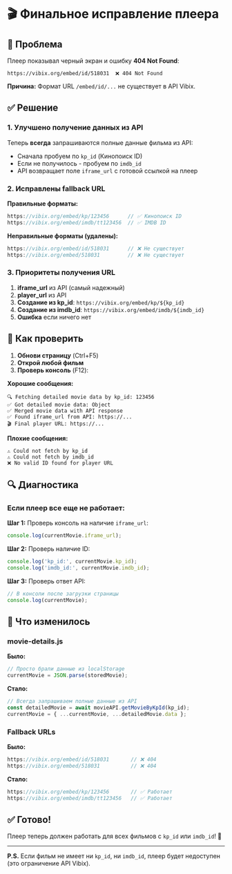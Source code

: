 # 🎬 Финальное исправление плеера

## 🐛 Проблема

Плеер показывал черный экран и ошибку **404 Not Found**:
```
https://vibix.org/embed/id/518031  ❌ 404 Not Found
```

**Причина:** Формат URL `/embed/id/...` не существует в API Vibix.

## ✅ Решение

### 1. Улучшено получение данных из API

Теперь **всегда** запрашиваются полные данные фильма из API:
- Сначала пробуем по `kp_id` (Кинопоиск ID)
- Если не получилось - пробуем по `imdb_id`
- API возвращает поле `iframe_url` с готовой ссылкой на плеер

### 2. Исправлены fallback URL

**Правильные форматы:**
```javascript
https://vibix.org/embed/kp/123456      // ✅ Кинопоиск ID
https://vibix.org/embed/imdb/tt123456  // ✅ IMDB ID
```

**Неправильные форматы (удалены):**
```javascript
https://vibix.org/embed/id/518031      // ❌ Не существует
https://vibix.org/embed/518031         // ❌ Не существует
```

### 3. Приоритеты получения URL

1. **iframe_url** из API (самый надежный)
2. **player_url** из API
3. **Создание из kp_id**: `https://vibix.org/embed/kp/${kp_id}`
4. **Создание из imdb_id**: `https://vibix.org/embed/imdb/${imdb_id}`
5. **Ошибка** если ничего нет

## 🎯 Как проверить

1. **Обнови страницу** (Ctrl+F5)
2. **Открой любой фильм**
3. **Проверь консоль** (F12):

**Хорошие сообщения:**
```
🔍 Fetching detailed movie data by kp_id: 123456
✅ Got detailed movie data: Object
✅ Merged movie data with API response
✅ Found iframe_url from API: https://...
🎬 Final player URL: https://...
```

**Плохие сообщения:**
```
⚠️ Could not fetch by kp_id
⚠️ Could not fetch by imdb_id
❌ No valid ID found for player URL
```

## 🔍 Диагностика

### Если плеер все еще не работает:

**Шаг 1:** Проверь консоль на наличие `iframe_url`:
```javascript
console.log(currentMovie.iframe_url);
```

**Шаг 2:** Проверь наличие ID:
```javascript
console.log('kp_id:', currentMovie.kp_id);
console.log('imdb_id:', currentMovie.imdb_id);
```

**Шаг 3:** Проверь ответ API:
```javascript
// В консоли после загрузки страницы
console.log(currentMovie);
```

## 📝 Что изменилось

### movie-details.js

**Было:**
```javascript
// Просто брали данные из localStorage
currentMovie = JSON.parse(storedMovie);
```

**Стало:**
```javascript
// Всегда запрашиваем полные данные из API
const detailedMovie = await movieAPI.getMovieByKpId(kp_id);
currentMovie = { ...currentMovie, ...detailedMovie.data };
```

### Fallback URLs

**Было:**
```javascript
https://vibix.org/embed/id/518031       // ❌ 404
https://vibix.org/embed/518031          // ❌ 404
```

**Стало:**
```javascript
https://vibix.org/embed/kp/123456       // ✅ Работает
https://vibix.org/embed/imdb/tt123456   // ✅ Работает
```

## ✅ Готово!

Плеер теперь должен работать для всех фильмов с `kp_id` или `imdb_id`! 🎉

---

**P.S.** Если фильм не имеет ни `kp_id`, ни `imdb_id`, плеер будет недоступен (это ограничение API Vibix).
